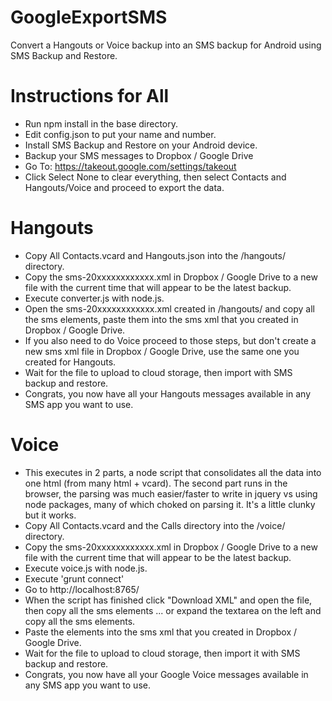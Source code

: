 # GoogleExportSMS
Convert a Hangouts or Voice backup into an SMS backup for Android using SMS Backup and Restore.

# Instructions for All
* Run npm install in the base directory.
* Edit config.json to put your name and number.
* Install SMS Backup and Restore on your Android device.
* Backup your SMS messages to Dropbox / Google Drive
* Go To: https://takeout.google.com/settings/takeout
* Click Select None to clear everything, then select Contacts and Hangouts/Voice and proceed to export the data.

# Hangouts
* Copy All Contacts.vcard and Hangouts.json into the /hangouts/ directory.
* Copy the sms-20xxxxxxxxxxxx.xml in Dropbox / Google Drive to a new file with the current time that will appear to be the latest backup.
* Execute converter.js with node.js.
* Open the sms-20xxxxxxxxxxxx.xml created in /hangouts/ and copy all the sms elements, paste them into the sms xml that you created in Dropbox / Google Drive.
* If you also need to do Voice proceed to those steps, but don't create a new sms xml file in Dropbox / Google Drive, use the same one you created for Hangouts.
* Wait for the file to upload to cloud storage, then import with SMS backup and restore.
* Congrats, you now have all your Hangouts messages available in any SMS app you want to use.

# Voice
* This executes in 2 parts, a node script that consolidates all the data into one html (from many html + vcard). The second part runs in the browser, the parsing was much easier/faster to write in jquery vs using node packages, many of which choked on parsing it. It's a little clunky but it works.
* Copy All Contacts.vcard and the Calls directory into the /voice/ directory.
* Copy the sms-20xxxxxxxxxxxx.xml in Dropbox / Google Drive to a new file with the current time that will appear to be the latest backup.
* Execute voice.js with node.js.
* Execute 'grunt connect'
* Go to http://localhost:8765/
* When the script has finished click "Download XML" and open the file, then copy all the sms elements ... or expand the textarea on the left and copy all the sms elements.
* Paste the elements into the sms xml that you created in Dropbox / Google Drive.
* Wait for the file to upload to cloud storage, then import it with SMS backup and restore.
* Congrats, you now have all your Google Voice messages available in any SMS app you want to use.
